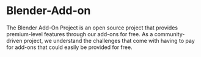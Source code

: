 # Blender-Add-on
The Blender Add-On Project is an open source project that provides premium-level features through our add-ons for free. As a community-driven project, we understand the challenges that come with having to pay for add-ons that could easily be provided for free.
